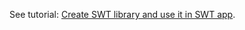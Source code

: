 See tutorial: [Create SWT library and use it in SWT app](../../../../wiki/Create-SWT-library-and-use-it-in-SWT-app).
